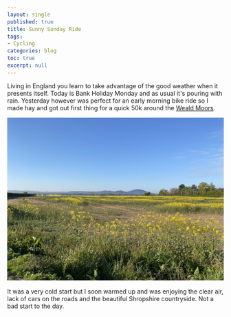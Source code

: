 ```yaml
---
layout: single
published: true
title: Sunny Sunday Ride
tags: 
- Cycling
categories: blog
toc: true
excerpt: null
---
```

Living in England you learn to take advantage of the good weather when it presents itself. Today is Bank Holiday Monday and as usual it's pouring with rain. Yesterday however was perfect for an early morning bike ride so I made hay and got out first thing for a quick 50k around the [Weald Moors](https://en.wikipedia.org/wiki/Weald_Moors).

![](/images/2021-05-03-sunny-ride/wrekin.png)

It was a very cold start but I soon warmed up and was enjoying the clear air, lack of cars on the roads and the beautiful Shropshire countryside. Not a bad start to the day.
